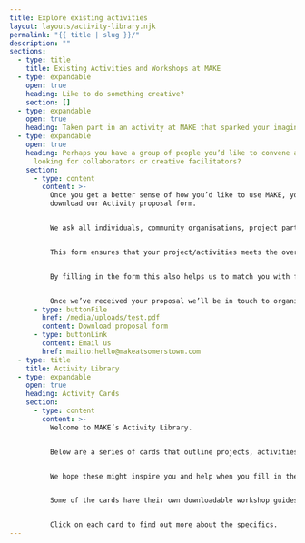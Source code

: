 ```yaml
---
title: Explore existing activities
layout: layouts/activity-library.njk
permalink: "{{ title | slug }}/"
description: ""
sections:
  - type: title
    title: Existing Activities and Workshops at MAKE
  - type: expandable
    open: true
    heading: Like to do something creative?
    section: []
  - type: expandable
    open: true
    heading: Taken part in an activity at MAKE that sparked your imagination?
  - type: expandable
    open: true
    heading: Perhaps you have a group of people you’d like to convene and you are
      looking for collaborators or creative facilitators?
    section:
      - type: content
        content: >-
          Once you get a better sense of how you’d like to use MAKE, you can
          download our Activity proposal form.


          We ask all individuals, community organisations, project partners, and any other groups to fill in a proposal form for any projects and activities they’d like to run at MAKE @ Story Garden.


          This form ensures that your project/activities meets the overall principles of MAKE @ Story Garden as a community-centred space and is compatible with our resources.


          By filling in the form this also helps us to match you with facilitators who might be able to support you and/or with local people who might benefit from your activity.


          Once we’ve received your proposal we’ll be in touch to organise a time for you to come to MAKE and discuss your proposal.
      - type: buttonFile
        href: /media/uploads/test.pdf
        content: Download proposal form
      - type: buttonLink
        content: Email us
        href: mailto:hello@makeatsomerstown.com
  - type: title
    title: Activity Library
  - type: expandable
    open: true
    heading: Activity Cards
    section:
      - type: content
        content: >-
          Welcome to MAKE’s Activity Library.


          Below are a series of cards that outline projects, activities and workshops delivered at MAKE.


          We hope these might inspire you and help when you fill in the activity proposal form. We also think these could help connect local projects and people and help catalyse new ideas!


          Some of the cards have their own downloadable workshop guides and technical files for you to use independently at MAKE.


          Click on each card to find out more about the specifics.
---
```

